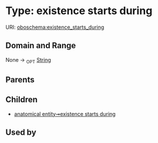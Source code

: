 
# Type: existence starts during




URI: [oboschema:existence_starts_during](http://purl.obolibrary.org/oboschema/existence_starts_during)


## Domain and Range

None ->  <sub>OPT</sub> [String](types/String.md)

## Parents


## Children

 *  [anatomical entity➞existence starts during](anatomical_entity_existence_starts_during.md)

## Used by

